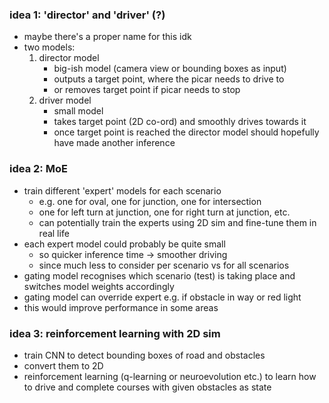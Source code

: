
### idea 1: 'director' and 'driver' (?)
- maybe there's a proper name for this idk
- two models:
	1. director model
		- big-ish model (camera view or bounding boxes as input)
		- outputs a target point, where the picar needs to drive to
		- or removes target point if picar needs to stop
	2. driver model
		- small model
		- takes target point (2D co-ord) and smoothly drives towards it
		- once target point is reached the director model should hopefully have made another inference

### idea 2: MoE
- train different 'expert' models for each scenario
	- e.g. one for oval, one for junction, one for intersection
	- one for left turn at junction, one for right turn at junction, etc.
	- can potentially train the experts using 2D sim and fine-tune them in real life
- each expert model could probably be quite small
	- so quicker inference time $\to$ smoother driving
	- since much less to consider per scenario vs for all scenarios
- gating model recognises which scenario (test) is taking place and switches model weights accordingly
- gating model can override expert e.g. if obstacle in way or red light
- this would improve performance in some areas

### idea 3: reinforcement learning with 2D sim
- train CNN to detect bounding boxes of road and obstacles
- convert them to 2D
- reinforcement learning (q-learning or neuroevolution etc.) to learn how to drive and complete courses with given obstacles as state